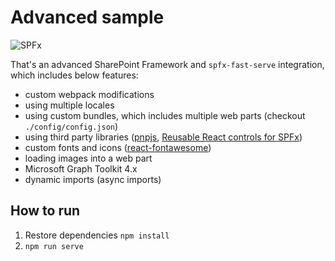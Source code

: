 # Advanced sample

![SPFx](https://img.shields.io/badge/SPFx-1.18.2-green.svg)

That's an advanced SharePoint Framework and `spfx-fast-serve` integration, which includes below features:

- custom webpack modifications
- using multiple locales
- using custom bundles, which includes multiple web parts (checkout `./config/config.json`)
- using third party libraries ([pnpjs](https://pnp.github.io/pnpjs/), [Reusable React controls for SPFx](https://pnp.github.io/sp-dev-fx-controls-react/))
- custom fonts and icons ([react-fontawesome](https://github.com/FortAwesome/react-fontawesome))
- loading images into a web part
- Microsoft Graph Toolkit 4.x
- dynamic imports (async imports)

## How to run

1. Restore dependencies `npm install`
2. `npm run serve`
